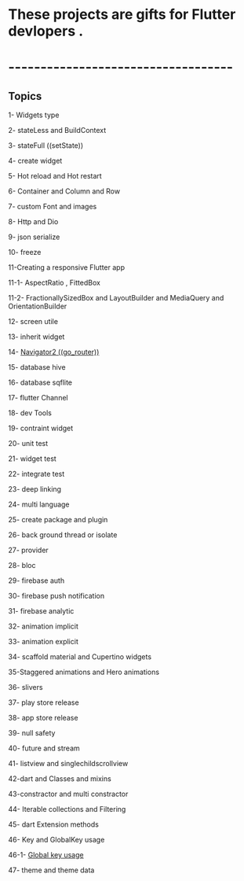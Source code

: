 
# These projects are gifts for Flutter devlopers .

# ----------------------------------- 

## Topics

1- Widgets type

2- stateLess and BuildContext

3- stateFull ((setState))

4- create widget

5- Hot reload and Hot restart

6- Container and Column and Row

7- custom Font and images

8- Http and Dio

9- json serialize

10- freeze

11-Creating a responsive Flutter app

11-1- AspectRatio , FittedBox

11-2- FractionallySizedBox and LayoutBuilder and MediaQuery and OrientationBuilder

12- screen utile

13- inherit widget

14- [Navigator2 ((go_router))](https://github.com/ShowAppStructure/ShareApp/tree/master/Navigator2)

15- database hive

16- database sqflite

17- flutter Channel

18- dev Tools

19- contraint widget

20- unit test 

21- widget test 

22- integrate test 

23- deep linking

24- multi language

25- create package and plugin 

26- back ground thread or isolate 

27- provider 

28- bloc

29- firebase auth 

30- firebase push notification

31- firebase analytic

32- animation implicit

33- animation explicit

34- scaffold material and Cupertino widgets

35-Staggered animations and Hero animations

36- slivers 

37- play store release

38- app store release

39- null safety

40- future and stream

41- listview and singlechildscrollview

42-dart and Classes and mixins

43-constractor and multi constractor 

44- Iterable collections and Filtering

45- dart Extension methods

46- Key and GlobalKey usage

46-1- [Global key usage](https://github.com/ShowAppStructure/ShareApp/tree/master/globalkey)

47- theme and theme data
